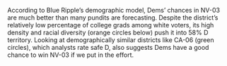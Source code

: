 According to Blue Ripple’s demographic model, Dems’ chances in NV-03
are much better than many pundits are forecasting.
Despite the district’s relatively low percentage of college grads
among white voters, its high density and racial diversity (orange
circles below) push it into 58% D territory. Looking at demographically
similar districts like CA-06 (green circles), which analysts rate safe D,
also suggests Dems have a good chance to win NV-03 if we put in the effort.
